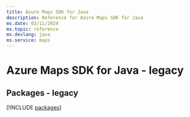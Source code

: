 ```yaml
---
title: Azure Maps SDK for Java
description: Reference for Azure Maps SDK for Java
ms.date: 03/11/2024
ms.topic: reference
ms.devlang: java
ms.service: maps
---
```

# Azure Maps SDK for Java - legacy
## Packages - legacy
[!INCLUDE [packages](maps-index.md)]